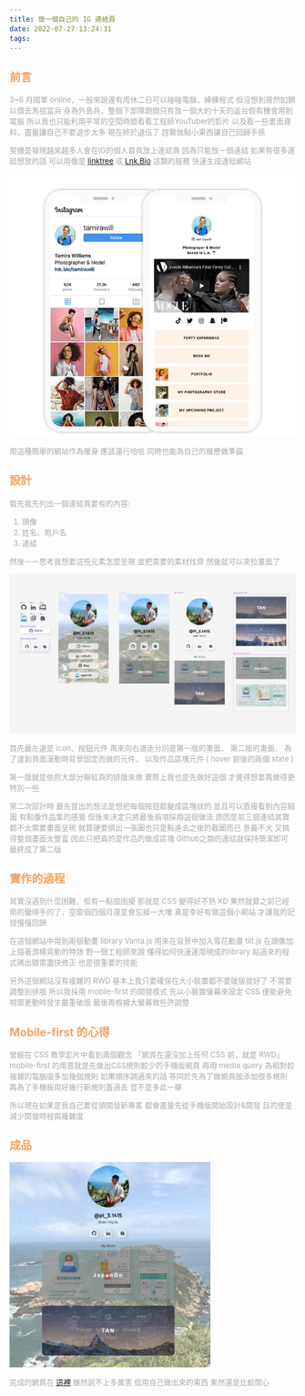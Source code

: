 ```yaml
---
title: 做一個自己的 IG 連結頁
date: 2022-07-27 13:24:31
tags:
---
```


<font size="2" color="#aaa">

## <font color="#f4a261">前言</font>

3~6 月國軍 online，一般來說還有周休二日可以碰碰電腦，練練程式
但沒想到居然如願以償去馬祖當兵
身為外島兵，整個下部隊期間只有放一個大約十天的返台假有機會用到電腦
所以我也只能利用平常的空閒時間看看工程師YouTuber的影片
以及看一些書面資料，盡量讓自己不要退步太多
現在終於退伍了
趕緊做點小東西讓自己回歸手感

契機是發現越來越多人會在IG的個人首頁放上連結頁
因為只能放一個連結
如果有很多連結想放的話
可以用像是 [linktree](https://linktr.ee) 或 [Lnk.Bio](https://lnk.bio/zh-tw/) 這類的服務
快速生成連結網站

<img src="./做一個自己的-IG-連結頁/linkbio-linkinbio-small.png">

用這種簡單的網站作為暖身
應該還行哈哈
同時也能為自己的履歷做準備

## <font color="#f4a261">設計</font>

首先我先列出一個連結頁要有的內容:

1. 頭像
2. 姓名、用戶名
3. 連結

然後一一思考我想要這些元素怎麼呈現
並把需要的素材找齊
然後就可以來拉畫面了

<img  src="./做一個自己的-IG-連結頁/figma-file.jpg">

首先最左邊是 icon、按鈕元件
再來向右邊走分別是第一版的畫面、
第二版的畫面、
為了達到頁面滾動時背景固定而做的元件，
以及作品區塊元件 ( hover 前後的兩個 state )

第一版就是依照大部分聯結頁的排版來做
實際上我也是先做好這個
才覺得想要再做得更特別一些

第二次設計時
最先冒出的想法是想把每個按鈕都變成區塊狀的
並且可以直接看到內容縮圖
有點像作品集的感覺
但後來決定只將最後兩項採用這個做法
原因是前三個連結其實都不太需要畫面呈現
就算硬要擠出一張圖也只是點進去之後的截圖而已
意義不大 又搞得整個畫面太豐富
因此只把真的是作品的做成區塊
Github之類的連結就保持簡潔即可
最終成了第二版

## <font color="#f4a261">實作的過程</font>

其實沒遇到什麼困難，但有一點很困擾
那就是 CSS 變得好不熟 XD
果然就算之前已經用的蠻順手的了，空窗個四個月還是會忘掉一大堆
真是幸好有做這個小網站
才讓我的記憶慢慢回歸

在這個網站中用到兩個動畫 library
Vanta.js 用來在背景中加入雪花動畫
tilt.js 在頭像加上隨著游標晃動的特效
對一個工程師來說
懂得如何快速運用現成的library
貼過來的程式碼出錯需盡快修正
也是很重要的技能

另外這個網站沒有複雜的 RWD
基本上我只要確保在大小裝置都不要破版就好了
不需要調整到排版
所以我採用 mobile-first 的開發模式
先以小裝置螢幕來設定 CSS
便能避免視窗更動時發生嚴重破版
最後再根據大螢幕做些許調整

## <font color="#f4a261">Mobile-first 的心得</font>

曾經在 CSS 教學影片中看到兩個觀念
「網頁在還沒加上任何 CSS 前，就是 RWD」
mobile-first 的用意就是先做出CSS規則較少的手機版網頁
再用 media query 為相對較複雜的電腦版多加幾個規則
如果順序調過來的話
等同於先為了做網頁版添加很多規則
再為了手機板用好幾行新規則蓋過去
豈不是多此一舉

所以現在如果是我自己要從頭開發新專案
都會盡量先從手機版開始設計&開發
目的便是減少開發時程與複雜度

## <font color="#f4a261">成品</font>

<img width="70%" src="./做一個自己的-IG-連結頁/done.jpg">

完成的網頁在 [這裡](https://insta-profile-page-4f7d8.web.app)
雖然說不上多厲害
但用自己做出來的東西
果然還是比較開心




